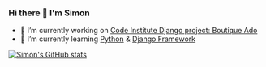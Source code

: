 ### Hi there 👋 I'm Simon ###


- 🔭 I’m currently working on [Code Institute Django project: Boutique Ado](https://github.com/simonjvardy/boutique_ado_v1)
- 🌱 I’m currently learning [Python](https://www.python.org/) & [Django Framework](https://www.djangoproject.com/)
<!--
- 👯 I’m looking to collaborate on ...
- 🤔 I’m looking for help with ...
- 💬 Ask me about ...
- 📫 How to reach me: ...
- 😄 Pronouns: ...
- ⚡ Fun fact: ...
-->


[![Simon's GitHub stats](https://github-readme-stats.vercel.app/api?username=simonjvardy&count_private=true&show_icons=true)](https://github.com/anuraghazra/github-readme-stats)
